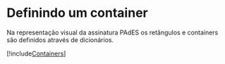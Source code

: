 ﻿# Definindo um container

Na representação visual da assinatura PAdES os retângulos e containers são definidos através de dicionários.

[!include[Containers](../../../includes/visual-rep/containers.md)]
